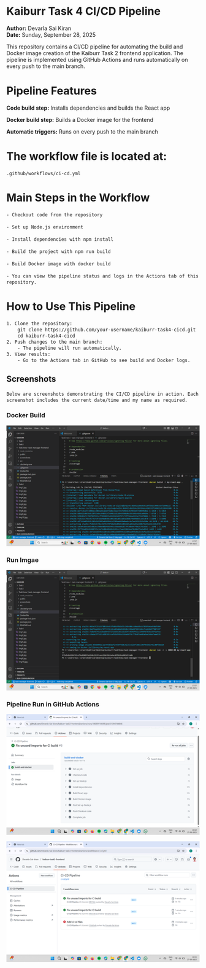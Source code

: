 # Kaiburr Task 4 CI/CD Pipeline

**Author:** Devarla Sai Kiran  
**Date:** Sunday, September 28, 2025

This repository contains a CI/CD pipeline for automating the build and Docker image creation of the Kaiburr Task 2 frontend application. The pipeline is implemented using GitHub Actions and runs automatically on every push to the main branch.

# Pipeline Features

**Code build step:** Installs dependencies and builds the React app

**Docker build step:** Builds a Docker image for the frontend

**Automatic triggers:** Runs on every push to the main branch

# The workflow file is located at:
    .github/workflows/ci-cd.yml

# Main Steps in the Workflow
    - Checkout code from the repository

    - Set up Node.js environment

    - Install dependencies with npm install

    - Build the project with npm run build

    - Build Docker image with docker build

    - You can view the pipeline status and logs in the Actions tab of this repository.

# How to Use This Pipeline
    1. Clone the repository:
        git clone https://github.com/your-username/kaiburr-task4-cicd.git
        cd kaiburr-task4-cicd
    2. Push changes to the main branch:
        - The pipeline will run automatically.
    3. View results:
        - Go to the Actions tab in GitHub to see build and Docker logs.

## Screenshots

    Below are screenshots demonstrating the CI/CD pipeline in action. Each screenshot includes the current date/time and my name as required.

### Docker Build
![Docker build](screenshots/build_image.png)

### Run Imgae
![Run Image](screenshots/run_image.png)

### Pipeline Run in GitHub Actions
![Pipeline 1](screenshots/pipeline_run_1.png)

![Pipeline 2](screenshots/pipeline_run_2.png)


